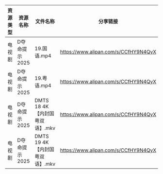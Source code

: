 | 资源类型 | 资源名称      | 文件名称                   | 分享链接                                 | 更新时间                |
| ---- | --------- | ---------------------- | ------------------------------------ | ------------------- |
| 电视剧  | D夺命提示2025 | 19.国语.mp4              | https://www.alipan.com/s/CCfHY9N4QyX | 2025-04-11 00:05:22 |
| 电视剧  | D夺命提示2025 | 19.粤语.mp4              | https://www.alipan.com/s/CCfHY9N4QyX | 2025-04-11 00:05:22 |
| 电视剧  | D夺命提示2025 | DMTS 18 4K【内封国粤双语】.mkv | https://www.alipan.com/s/CCfHY9N4QyX | 2025-04-11 00:05:22 |
| 电视剧  | D夺命提示2025 | DMTS 19 4K【内封国粤双语】.mkv | https://www.alipan.com/s/CCfHY9N4QyX | 2025-04-11 00:05:22 |
